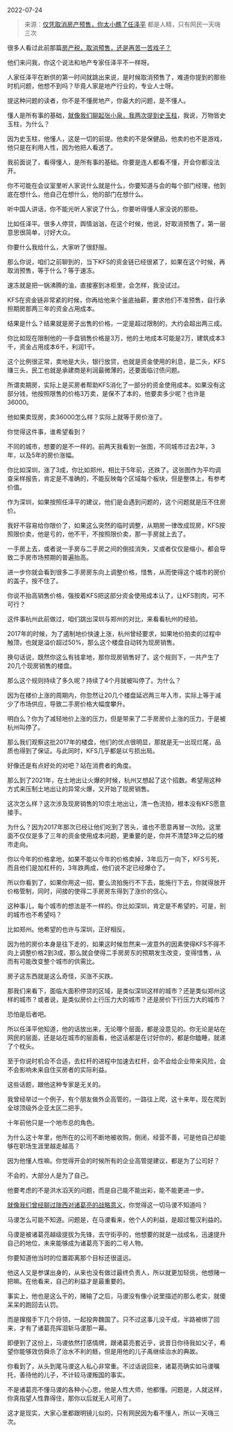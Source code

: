 2022-07-24

> 来源：[仅凭取消房产预售，你太小瞧了任泽平](http://mp.weixin.qq.com/s?__biz=MzU0MjYwNDU2Mw==&mid=2247507176&idx=1&sn=bceb69dfaf380f4377a982ac9ed3e153&chksm=fb1ab094cc6d3982cc996fcaae7be6d855375e08d281c5ec872165c82883fabe0799d0d9b3f9&scene=27#wechat_redirect)
> 都是人精，只有网民一天嗨三次

很多人看过此前那篇[房产税，取消预售，还是再苦一苦戏子？](https://mp.weixin.qq.com/s?__biz=MzU0MjYwNDU2Mw==&mid=2247507131&idx=1&sn=e2ef98a7510712a77f97926f59b6a0c2&chksm=fb1ab0c7cc6d39d1b79323f876397fd714cd8a57172c87177e0bcef7383a68b2d57a51bee90f&token=2003213093&lang=zh_CN&scene=21#wechat_redirect)

  

他们来问我，你这个说法和地产专家任泽平不一样呀。

  

人家任泽平在断供的第一时间就跳出来说，是时候取消预售了，难道你提到的那些时机问题，他想不到吗？毕竟人家是地产行业的，专业人士呀。  

  

提这种问题的读者，你不是不懂房地产，你最大的问题，是不懂人。

  

懂人是所有事的基础，[就像我们聊起张小泉，我两次提到史玉柱](https://mp.weixin.qq.com/s?__biz=MzU0MjYwNDU2Mw==&mid=2247507168&idx=1&sn=fa52f2843b51440f792f14c8f141e439&chksm=fb1ab09ccc6d398a0f4fea6f23d0823d19826ebd9a80ee73f01e8e21b042ecfbfd6d9978ab4d&token=2003213093&lang=zh_CN&scene=21#wechat_redirect)，我说，万物皆史玉柱，为什么？  

  

因为史玉柱，他懂人，这是一切的前提。他卖的不是保健品，他卖的也不是游戏，他只是在利用人性，因为他把人看透了。

  

我前面说了，看得懂人，是所有事的基础。你要是连人都看不懂，开会你都没法开。

  

你不可能在会议室里听人家说什么就是什么，你要知道与会的每个部门经理，他到底在想什么，他自己在想什么，他的部门在想什么。  

  

听中国人讲话，你不能光听人家说了什么，你要听得懂人家没说的那些。

  

比如任泽平。很多人停贷，舆情汹汹，在这个时候，他说，好取消预售了，第一层意思很简单，讨好大众。  

  

你要什么我给什么，大家听了很舒服。  

  

那么你说，咱们之前聊到的，当下KFS的资金链已经很紧了，如果在这个时候，再取消预售，等于什么？等于速冻。  

  

速冻就是把一锅沸腾的油，直接塞到冰柜里，会怎样，我没试过。

  

KFS在资金链非常紧的时候，你再给他来个釜底抽薪，要求他们不准预售，自行承担期房那两三年的资金占用成本。  

  

结果是什么？结果就是房子出售的价格，一定是超过限制的，大约会超出两三成。

  

你比如现在限制他的一手盘销售价格是3万，他的土地成本可能是2万，建筑成本3千，资金占用成本6千，利润1千。  

  

这个比例很正常，卖地是大头，银行放贷，也就是资金使用的利息，是二头，KFS赚三头，民工也就是承建商是利润最微薄的，还要面临讨债问题。  

  

所谓卖期房，实际上是买房者帮助KFS消化了一部分的资金使用成本。如果没有这部分钱，他按照限售的价格3万卖，是保不了本的，他要卖多少呢？也许是36000。

  

他如果卖现房，卖36000怎么样？实际上就等于房价涨了。

  

你觉得这件事，谁希望看到？  

  

不同的城市，想要的是不一样的。前两天我看到一张图，不同城市过去2年，3年，以及5年的房价涨幅。

  

你比如深圳，涨了3成，你比如郑州，相比于5年前，还跌了。这张图作为平均调查采样报告，肯定是不准确的，不能反映每个区域每个板块，但是整体上，有参考价值。

  

作为深圳，如果按照任泽平的建议，他们是会遇到问题的，这个问题就是压不住房价。  

  

我好不容易给你限价了，如果这么突然的临时调整，从期房一律改成现房，KFS按照限价卖，他是亏的，他不干，不按照限价卖，那一手房就上去了。  

  

一手房上去，或者说一手房与二手房之间的倒挂消失，又或者仅仅是缩小，都会导致二手房市场预期的普遍抬高。

  

进一步你就会看到很多二手房房东向上调整价格，惜售，从而使得这个城市的房价的盖子，按不住了。

  

你说不抬高销售价格，强按着KFS把这部分资金使用成本认了，让KFS割肉，可不可行？  

  

这件事杭州此前做过，咱们跳出深圳与郑州的对比，来看看杭州的经验。

  

2017年的时候，为了遏制地价快速上涨，杭州曾经要求，如果地价拍卖的过程中触顶，也就是溢价超过50%，那么这个楼盘自动转为现房销售。

  

换句话说，既然你这么有钱拿地，那你现房销售好了。这个规则下，一共产生了20几个现房销售的楼盘。  

  

那么这个规则持续了多久呢？持续了4个月就被叫停了。为什么？  

  

因为在楼价上涨的周期内，你忽然让20几个楼盘延迟两三年入市，实际上等于减少了市场供应，导致二手房价格大幅度攀升。

  

明白么？你为了减轻地价上涨的压力，但是带来了二手房房价上涨的压力，于是被杭州叫停了。  

  

那么我们观察这批2017年的楼盘，他们的优点很明显，那就是无一出现烂尾，品质也得到了保证。与此同时，KFS几乎都是以亏损出局。  

  

好像还是有点好处的对吧？站在消费者的角度。  

  

那么到了2021年，在土地出让火爆的时候，杭州又想起了这个招数。希望用这种方式来压制土地出让的异常火爆，又开始了现房销售。  

  

这次怎么样？这次涉及现房销售的10宗土地出让，清一色流拍，根本没有KFS愿意接手。

  

为什么？因为2017年那次已经让他们吃到了苦头，谁也不愿意再冒一次险。这里面不仅仅是多了三年的资金使用成本问题，更重要的是，你并不清楚3年之后的楼市走向。  

  

你以今年的价格拿地，如果不能以今年的价格卖掉，3年后万一向下，KFS亏死，而且他们是加杠杆的，3年跌两成，他们说不定已经爆仓了。

  

所以你看到了，如果你用这一招，要么流拍施行不下去，能施行下去，你就得放开价格管制，同时，间接的使得二手房房东得到了涨价的信心。  

  

这种事儿，每个城市的想法是不一样的。你比如深圳，肯定是不希望的，可是，别的城市也不希望吗？

  

比如郑州。他希望的也许与深圳，正好相反。  

  

因为他的房价本身是往下走的，如果这时候忽然来一波意外的因素使得KFS不得不向上调整价格2到3成，那么就会使得二手房房东的预期发生改变，变得惜售，从而有可能改变整个城市的供需比。

  

房子这东西就是这么奇怪，买涨不买跌。  

  

那我们来看下，面临大面积停贷的区域，是类似深圳这样的城市？还是类似郑州这样的城市？或者说，是类似房价上行压力大的城市？还是房价下行压力大的城市？

  

恐怕是后者吧。

  

所以任泽平他知道，他的话放出来，无论哪个层面，都是没意见的。你无论是站在网民的层面，还是站在城市的层面看，他这话都是在讨好你的，都是你瞌睡，就递了个枕头。

  

至于你说时机合不合适，去杠杆的进程中加速去杠杆，会不会给企业带来风险，会不会影响未来自住买房者的实际利益。  

  

这些话题，跟他这种专家是无关的。

  

我曾经举过一个例子，有个朋友做外企高管的，一路往上爬，这十来年，现在爬到全球顶级外企亚太区二把手。  

  

十年前他只是一个地市总的角色。  

  

为什么这十年里，他所在的公司不断地被收购，倒闭，经营不善，可是他自己却能够在职场生涯里越走越高？  

  

因为他懂人性嘛。你觉得开会的时候所有的企业高管提建议，都是为了公司好？  

  

不会的，大部分人是为了自己。

  

他要考虑的不是洪水滔天的问题，而是自己能不能出彩，能不能更进一步。  

  

[就像我们曾经聊过陇西对诸葛亮的战略意义](https://mp.weixin.qq.com/s?__biz=MzU0MjYwNDU2Mw==&mid=2247505577&idx=2&sn=04afef9af1beddbe647cefb6c656890e&chksm=fb1abad5cc6d33c3ab0c5204ade477c09c04f04103fc1501f62bf112b02bcf32caa6d31263b9&token=2003213093&lang=zh_CN&scene=21#wechat_redirect)，你觉得这一切马谡不知道吗？  

  

马谡怎么可能不知道。问题是，在马谡看来，他个人的利益，是超过蜀汉利益的。  

  

马谡是被诸葛亮越级提拔为先锋，去守街亭的，他想要的就是一战成名，迅速提升自己的地位，未来能够成为诸葛亮下面的二号人物。  

  

你要知道他当时的位置距离那个目标还很遥远。  

  

他这人又是参谋出身的，从来也没有做过最终负责人，所以就更加轻佻，他想赌一把嘛。在他看来，自己的利益才是最重要的。

  

事实上，他也是这么干的，赌输了之后，马谡没有像小说里描述的那么老实，就傻呆呆的跑回去认罚。  

  

而是撺掇手下几个将领，一起投奔魏国了。只不过这事儿没干成，半路被绑了回来，才有了诸葛亮挥泪斩马谡那一幕。

  

即便到了这份上，马谡依然打感情牌，跟诸葛亮套近乎，说昔日你待我如父子，希望你能够效仿舜杀了治水不利的鲧，但是用他的儿子禹继续治水的典故。

  

你看到了，从头到尾马谡这人私心非常重。不过话说回来，诸葛亮确实如马谡嘱托，善待他的儿子，不计较马谡叛国的事实。

  

不是诸葛亮不懂马谡的各种小心思，他是人性大师，他都懂。问题是，人就这样，你真指望人性靠得住，那你以后就无人可用了。  

  

这才是现实，大家心里都跟明镜儿似的，只有网民因为看不懂人，所以一天嗨三次。

